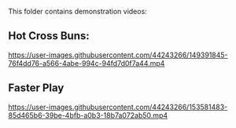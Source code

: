 This folder contains demonstration videos:


## Hot Cross Buns:

https://user-images.githubusercontent.com/44243266/149391845-76f4dd76-a566-4abe-994c-94fd7d0f7a44.mp4

## Faster Play

https://user-images.githubusercontent.com/44243266/153581483-85d465b6-39be-4bfb-a0b3-18b7a072ab50.mp4

